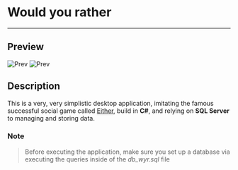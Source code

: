 # Would you rather
---

## Preview
![Prev](https://i.imgur.com/SDBy6fT.png)
![Prev](https://i.imgur.com/Ve8YtYk.png)

## Description
This is a very, very simplistic desktop application, imitating the famous successful social game called [Either](http://either.io/), build in **C#**, and relying on **SQL Server** to managing and storing data.

### Note
> Before executing the application, make sure you set up a database via executing the queries inside of the _db_wyr.sql_ file
